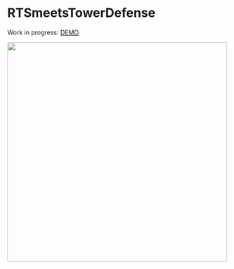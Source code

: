 # RTSmeetsTowerDefense

Work in progress: [DEMO](https://berkaysenkoylu.github.io/safehaven/)

<img src="https://drive.google.com/uc?export=view&id=1IQyJZhkIn4CVi7ze65lHY3QNVfi08mj_" style="width: 500px; max-width: 100%; height: auto"/>
